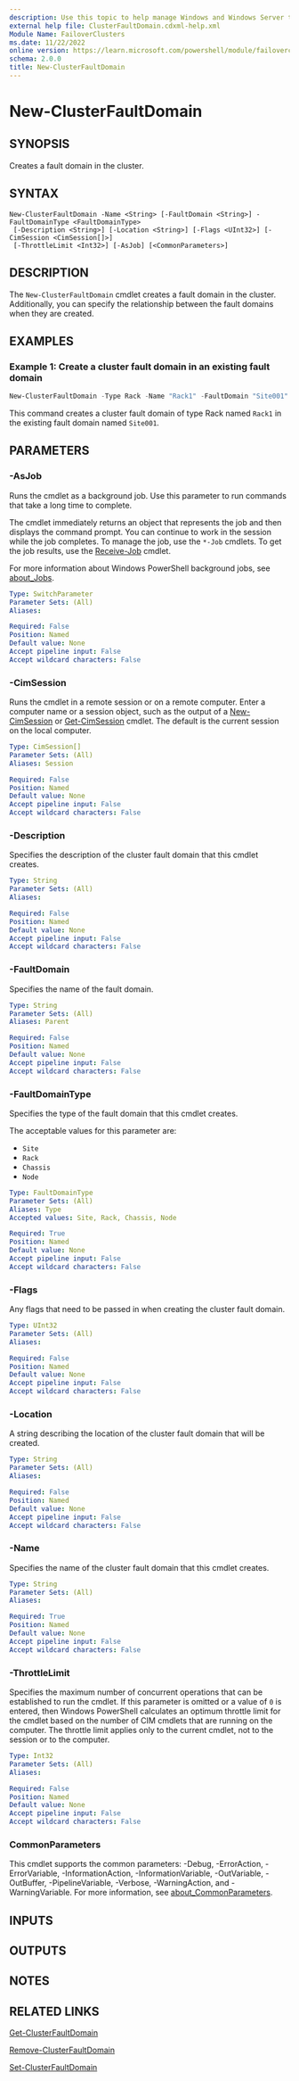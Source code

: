 ```yaml
---
description: Use this topic to help manage Windows and Windows Server technologies with Windows PowerShell.
external help file: ClusterFaultDomain.cdxml-help.xml
Module Name: FailoverClusters
ms.date: 11/22/2022
online version: https://learn.microsoft.com/powershell/module/failoverclusters/new-clusterfaultdomain?view=windowsserver2025-ps&wt.mc_id=ps-gethelp
schema: 2.0.0
title: New-ClusterFaultDomain
---
```


# New-ClusterFaultDomain

## SYNOPSIS
Creates a fault domain in the cluster.

## SYNTAX

```
New-ClusterFaultDomain -Name <String> [-FaultDomain <String>] -FaultDomainType <FaultDomainType>
 [-Description <String>] [-Location <String>] [-Flags <UInt32>] [-CimSession <CimSession[]>]
 [-ThrottleLimit <Int32>] [-AsJob] [<CommonParameters>]
```

## DESCRIPTION

The `New-ClusterFaultDomain` cmdlet creates a fault domain in the cluster. Additionally, you can
specify the relationship between the fault domains when they are created.

## EXAMPLES

### Example 1: Create a cluster fault domain in an existing fault domain

```powershell
New-ClusterFaultDomain -Type Rack -Name "Rack1" -FaultDomain "Site001"
```

This command creates a cluster fault domain of type Rack named `Rack1` in the existing fault domain
named `Site001`.

## PARAMETERS

### -AsJob

Runs the cmdlet as a background job. Use this parameter to run commands that take a long time to
complete.

The cmdlet immediately returns an object that represents the job and then displays the command
prompt. You can continue to work in the session while the job completes. To manage the job, use the
`*-Job` cmdlets. To get the job results, use the
[Receive-Job](https://go.microsoft.com/fwlink/?LinkID=113372) cmdlet.

For more information about Windows PowerShell background jobs, see
[about_Jobs](https://go.microsoft.com/fwlink/?LinkID=113251).

```yaml
Type: SwitchParameter
Parameter Sets: (All)
Aliases:

Required: False
Position: Named
Default value: None
Accept pipeline input: False
Accept wildcard characters: False
```

### -CimSession

Runs the cmdlet in a remote session or on a remote computer. Enter a computer name or a session
object, such as the output of a [New-CimSession](https://go.microsoft.com/fwlink/p/?LinkId=227967)
or [Get-CimSession](https://go.microsoft.com/fwlink/p/?LinkId=227966) cmdlet. The default is the
current session on the local computer.

```yaml
Type: CimSession[]
Parameter Sets: (All)
Aliases: Session

Required: False
Position: Named
Default value: None
Accept pipeline input: False
Accept wildcard characters: False
```

### -Description

Specifies the description of the cluster fault domain that this cmdlet creates.

```yaml
Type: String
Parameter Sets: (All)
Aliases:

Required: False
Position: Named
Default value: None
Accept pipeline input: False
Accept wildcard characters: False
```

### -FaultDomain

Specifies the name of the fault domain.

```yaml
Type: String
Parameter Sets: (All)
Aliases: Parent

Required: False
Position: Named
Default value: None
Accept pipeline input: False
Accept wildcard characters: False
```

### -FaultDomainType

Specifies the type of the fault domain that this cmdlet creates.

The acceptable values for this parameter are:

- `Site`
- `Rack`
- `Chassis`
- `Node`

```yaml
Type: FaultDomainType
Parameter Sets: (All)
Aliases: Type
Accepted values: Site, Rack, Chassis, Node

Required: True
Position: Named
Default value: None
Accept pipeline input: False
Accept wildcard characters: False
```

### -Flags

Any flags that need to be passed in when creating the cluster fault domain.

```yaml
Type: UInt32
Parameter Sets: (All)
Aliases:

Required: False
Position: Named
Default value: None
Accept pipeline input: False
Accept wildcard characters: False
```

### -Location

A string describing the location of the cluster fault domain that will be created.

```yaml
Type: String
Parameter Sets: (All)
Aliases:

Required: False
Position: Named
Default value: None
Accept pipeline input: False
Accept wildcard characters: False
```

### -Name

Specifies the name of the cluster fault domain that this cmdlet creates.

```yaml
Type: String
Parameter Sets: (All)
Aliases:

Required: True
Position: Named
Default value: None
Accept pipeline input: False
Accept wildcard characters: False
```

### -ThrottleLimit

Specifies the maximum number of concurrent operations that can be established to run the cmdlet. If
this parameter is omitted or a value of `0` is entered, then Windows PowerShell calculates an
optimum throttle limit for the cmdlet based on the number of CIM cmdlets that are running on the
computer. The throttle limit applies only to the current cmdlet, not to the session or to the
computer.

```yaml
Type: Int32
Parameter Sets: (All)
Aliases:

Required: False
Position: Named
Default value: None
Accept pipeline input: False
Accept wildcard characters: False
```

### CommonParameters

This cmdlet supports the common parameters: -Debug, -ErrorAction, -ErrorVariable,
-InformationAction, -InformationVariable, -OutVariable, -OutBuffer, -PipelineVariable, -Verbose,
-WarningAction, and -WarningVariable. For more information, see
[about_CommonParameters](https://go.microsoft.com/fwlink/?LinkID=113216).

## INPUTS

## OUTPUTS

## NOTES

## RELATED LINKS

[Get-ClusterFaultDomain](./Get-ClusterFaultDomain.md)

[Remove-ClusterFaultDomain](./Remove-ClusterFaultDomain.md)

[Set-ClusterFaultDomain](./Set-ClusterFaultDomain.md)
